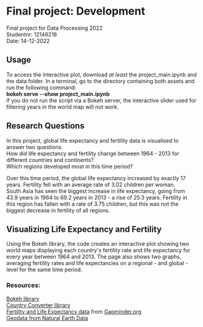 # Final project: Development
Final project for Data Processing 2022 <br>
Studentnr: 12146218 <br>
Date: 14-12-2022

## Usage
To access the interactive plot, download *at least* the project_main.ipynb and the data folder. In a terminal, go to the directory containing both assets and run the following command:<br> **bokeh serve --show project_main.ipynb**<br>
If you do not run the script via a Bokeh server, the interactive slider used for filtering years in the world map will not work.

## Research Questions
In this project, global life expectancy and fertility data is visualised to answer two questions. <br> How did life expectancy and fertility change between 1964 - 2013 for different countries and continents?<br>Which regions developed most in this time period?

Over this time period, the global life expectancy increased by exactly 17 years. Fertility fell with an average rate of 3.02 children per woman.<br>
South Asia has seen the biggest increase in life expectancy, going from 43.9 years in 1964 to 69.2 years in 2013 - a rise of 25.3 years. Fertility in this region has fallen with a rate of 3.75 children, but this was not the biggest decrease in fertility of all regions.

## Visualizing Life Expectancy and Fertility
Using the Bokeh library, the code creates an interactive plot showing two world maps displaying each country's fertility rate and life expectancy for every year between 1964 and 2013. The page also shows two graphs, averaging fertility rates and life expectancies on a regional - and global - level for the same time period.

### Resources:
[Bokeh library](https://docs.bokeh.org/en/latest/)<br>
[Country Converter library](https://github.com/konstantinstadler/country_converter)<br>
[Fertility and Life Expectancy data](https://raw.githubusercontent.com/spcourse/visualisation/main/development/gapminder.csv) from [Gapminder.org](https://www.gapminder.org/)<br>
[Geodata from Natural Earth Data](https://www.naturalearthdata.com/downloads/50m-cultural-vectors/50m-admin-0-countries-2/)
